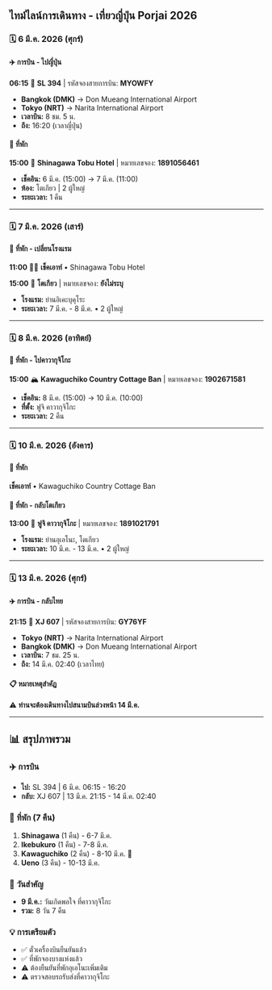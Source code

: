 ## ไทม์ไลน์การเดินทาง - เที่ยวญี่ปุ่น Porjai 2026

### 🗓️ **6 มี.ค. 2026 (ศุกร์)**

#### ✈️ การบิน - ไปญี่ปุ่น
**06:15** 🛫 **SL 394** | รหัสจองสายการบิน: **MYOWFY** 
- **Bangkok (DMK)** → Don Mueang International Airport
- **Tokyo (NRT)** → Narita International Airport  
- **เวลาบิน:** 8 ชม. 5 น.
- **ถึง:** 16:20 (เวลาญี่ปุ่น)

#### 🏨 ที่พัก
**15:00** 🏢 **Shinagawa Tobu Hotel** | หมายเลขจอง: **1891056461**
- **เช็คอิน:** 6 มี.ค. (15:00) → 7 มี.ค. (11:00)
- **ห้อง:** โตเกียว | 2 ผู้ใหญ่
- **ระยะเวลา:** 1 คืน

---

### 🗓️ **7 มี.ค. 2026 (เสาร์)**

#### 🏨 ที่พัก - เปลี่ยนโรงแรม
**11:00** 🚶‍♂️ **เช็คเอาท์** • Shinagawa Tobu Hotel

**15:00** 🏢 **โตเกียว** | หมายเลขจอง: **ยังไม่ระบุ**
- **โรงแรม:** ย่านอิเคะบุคุโระ  
- **ระยะเวลา:** 7 มี.ค. - 8 มี.ค. • 2 ผู้ใหญ่

---

### 🗓️ **8 มี.ค. 2026 (อาทิตย์)**

#### 🏨 ที่พัก - ไปคาวากุจิโกะ
**15:00** 🏔️ **Kawaguchiko Country Cottage Ban** | หมายเลขจอง: **1902671581**
- **เช็คอิน:** 8 มี.ค. (15:00) → 10 มี.ค. (10:00)
- **ที่ตั้ง:** ฟูจิ คาวากุจิโกะ
- **ระยะเวลา:** 2 คืน

---

### 🗓️ **10 มี.ค. 2026 (อังคาร)**

#### 🎯 ที่พัก
**เช็คเอาท์** • Kawaguchiko Country Cottage Ban

#### 🏨 ที่พัก - กลับโตเกียว
**13:00** 🏢 **ฟูจิ คาวากุจิโกะ** | หมายเลขจอง: **1891021791**
- **โรงแรม:** ย่านอุเอโนะ, โตเกียว
- **ระยะเวลา:** 10 มี.ค. - 13 มี.ค. • 2 ผู้ใหญ่

---

### 🗓️ **13 มี.ค. 2026 (ศุกร์)**

#### ✈️ การบิน - กลับไทย
**21:15** 🛫 **XJ 607** | รหัสจองสายการบิน: **GY76YF**
- **Tokyo (NRT)** → Narita International Airport
- **Bangkok (DMK)** → Don Mueang International Airport
- **เวลาบิน:** 7 ชม. 25 น.
- **ถึง:** 14 มี.ค. 02:40 (เวลาไทย)

#### 📋 หมายเหตุสำคัฏ
⚠️ **ท่านจะต้องเดินทางไปสนามบินล่วงหน้า 14 มี.ค.**

---

## 📊 **สรุปภาพรวม**

### ✈️ **การบิน**
- **ไป:** SL 394 | 6 มี.ค. 06:15 - 16:20
- **กลับ:** XJ 607 | 13 มี.ค. 21:15 - 14 มี.ค. 02:40

### 🏨 **ที่พัก (7 คืน)**
1. **Shinagawa** (1 คืน) - 6-7 มี.ค.
2. **Ikebukuro** (1 คืน) - 7-8 มี.ค.  
3. **Kawaguchiko** (2 คืน) - 8-10 มี.ค. 🎂
4. **Ueno** (3 คืน) - 10-13 มี.ค.

### 🎉 **วันสำคัญ**
- **9 มี.ค.:** วันเกิดพอใจ ที่คาวากุจิโกะ
- **รวม:** 8 วัน 7 คืน

### 💡 **การเตรียมตัว**
- ✅ ตั๋วเครื่องบินยืนยันแล้ว
- ✅ ที่พักจองบางแห่งแล้ว  
- ⚠️ ต้องยืนยันที่พักอุเอโนะเพิ่มเติม
- ⚠️ ตรวจสอบรถรับส่งที่คาวากุจิโกะ